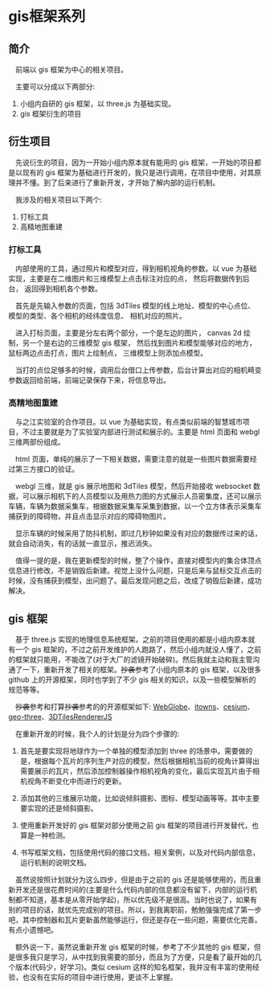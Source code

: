 # gis框架系列

## 简介

&emsp;前端以 gis 框架为中心的相关项目。

&emsp;主要可以分成以下两部分:

1. 小组内自研的 gis 框架，以 three.js 为基础实现。
2. gis 框架衍生的项目

## 衍生项目

&emsp;先说衍生的项目，因为一开始小组内原本就有能用的 gis 框架，一开始的项目都是以现有的 gis 框架为基础进行开发的，我只是进行调用，在项目中使用，对其原理并不懂。到了后来进行了重新开发，才开始了解内部的运行机制。

&emsp;我涉及的相关项目以下两个: 

1. 打标工具
2. 高精地图重建

### 打标工具

&emsp;内部使用的工具，通过照片和模型对应，得到相机视角的参数。以 vue 为基础实现，主要是在二维图片和三维模型上点击标注对应的点， 然后将数据传到后台， 返回得到相机各个参数。

&emsp;首先是先输入参数的页面，包括 3dTiles 模型的线上地址、模型的中心点位、模型的类型、各个相机的经纬度信息、 相机对应的照片。

&emsp;进入打标页面，主要是分左右两个部分，一个是左边的图片， canvas 2d 绘制，另一个是右边的三维模型 gis 框架， 然后找到图片和模型能够对应的地方，鼠标两边点击打点，图片上绘制点， 三维模型上则添加点模型。

&emsp;当打的点位足够多的时候，调用后台借口上传参数，后台计算出对应的相机畸变参数返回给前端，前端记录保存下来，将信息导出。

### 高精地图重建

&emsp;与之江实验室的合作项目。以 vue 为基础实现，有点类似前端的智慧城市项目，不过主要就是为了实验室内部进行测试和展示的。主要是 html 页面和 webgl 三维两部份组成。

&emsp;html 页面，单纯的展示了一下相关数据，需要注意的就是一些图片数据需要经过第三方接口的验证。

&emsp;webgl 三维，就是 gis 展示地图和 3dTiles 模型，然后开始接收 websocket 数据，可以展示相机下的人员模型以及用热力图的方式展示人员密集度，还可以展示车辆，车辆为数据采集车，根据数据采集车采集到数据，以一个立方体表示采集车捕获到的障碍物，并且点击显示对应的障碍物图片。

&emsp;显示车辆的时候采用了防抖机制，即过几秒钟如果没有对应的数据传过来的话，就会自动消失，有的话就一直显示，推迟消失。

&emsp;值得一提的是，我在更新模型的时候，整了个操作，直接对模型内的集合体顶点信息进行修改，不是销毁后新建。视觉上没什么问题，只是后来与鼠标交互点击的时候，没有捕获到模型，出问题了。最后发现问题之后，改成了销毁后新建，成功解决。

## gis 框架

&emsp;基于 three.js 实现的地理信息系统框架。之前的项目使用的都是小组内原本就有一个 gis 框架的，不过之前开发维护的人跑路了，然后小组内就没人懂了，之前的框架就只能用，不能改了(对于大厂的滤镜开始破碎)。然后我就主动和我主管沟通了一下，重新开发了相关的框架。~~抄袭~~参考了小组内原本的 gis 框架，以及很多 github 上的开源框架，同时也学到了不少 gis 相关的知识，以及一些模型解析的规范等等。

&emsp;~~抄袭~~参考和打算~~抄袭~~参考的的开源框架如下: [WebGlobe](https://github.com/iSpring/WebGlobe)、[itowns](https://github.com/iTowns/itowns)、[cesium](https://github.com/CesiumGS/cesium)、[geo-three](https://github.com/tentone/geo-three)、[3DTilesRendererJS](https://github.com/NASA-AMMOS/3DTilesRendererJS)

&emsp;在重新开发的时候，我个人的计划是分为四个步骤的: 

1. 首先是要实现将地球作为一个单独的模型添加到 three 的场景中。需要做的是，根据每个瓦片的序列生产对应的模型，然后根据相机当前的视角计算得出需要展示的瓦片，然后添加控制器操作相机视角的变化，最后实现瓦片由于相机视角不断变化中而进行的更新。

2. 添加其他的三维展示功能，比如说倾斜摄影、图标、模型动画等等。其中主要要实现的还是倾斜摄影。

3. 使用重新开发好的 gis 框架对部分使用之前 gis 框架的项目进行开发替代，也算是一种检测。

4. 书写框架文档，包括使用代码的接口文档，相关案例，以及对代码内部信息，运行机制的说明文档。

&emsp;虽然说按照计划就分为这么四步，但是由于之前的 gis 还是能够使用的，而且重新开发还是很花费时间的(主要是什么代码内部的信息都没有留下，内部的运行机制都不知道，基本是从零开始学起)，所以优先级不是很高。当时也说了，如果有别的项目的话，就优先完成别的项目。所以，到我离职前，勉勉强强完成了第一步吧，其中控制器和瓦片更新虽然能够运行，但还是存在一些问题，需要优化完善。有点小遗憾吧。

&emsp;额外说一下，虽然说重新开发 gis 框架的时候，参考了不少其他的 gis 框架，但是很多我只是学习，从中找到我需要的部分，而且为了方便，只是看了最开始的几个版本(代码少，好学习)。类似 cesium 这样的知名框架，我并没有丰富的使用经验，也没有在实际的项目中进行使用，更谈不上掌握。



